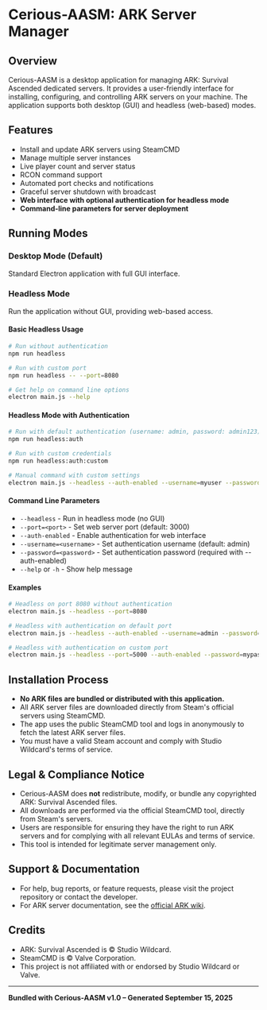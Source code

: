 # Cerious-AASM: ARK Server Manager

## Overview
Cerious-AASM is a desktop application for managing ARK: Survival Ascended dedicated servers. It provides a user-friendly interface for installing, configuring, and controlling ARK servers on your machine. The application supports both desktop (GUI) and headless (web-based) modes.

## Features
- Install and update ARK servers using SteamCMD
- Manage multiple server instances
- Live player count and server status
- RCON command support
- Automated port checks and notifications
- Graceful server shutdown with broadcast
- **Web interface with optional authentication for headless mode**
- **Command-line parameters for server deployment**

## Running Modes

### Desktop Mode (Default)
Standard Electron application with full GUI interface.

### Headless Mode
Run the application without GUI, providing web-based access.

#### Basic Headless Usage
```bash
# Run without authentication
npm run headless

# Run with custom port
npm run headless -- --port=8080

# Get help on command line options
electron main.js --help
```

#### Headless Mode with Authentication
```bash
# Run with default authentication (username: admin, password: admin123)
npm run headless:auth

# Run with custom credentials
npm run headless:auth:custom

# Manual command with custom settings
electron main.js --headless --auth-enabled --username=myuser --password=mypassword --port=3000
```

#### Command Line Parameters
- `--headless` - Run in headless mode (no GUI)
- `--port=<port>` - Set web server port (default: 3000)
- `--auth-enabled` - Enable authentication for web interface
- `--username=<username>` - Set authentication username (default: admin)
- `--password=<password>` - Set authentication password (required with --auth-enabled)
- `--help` or `-h` - Show help message

#### Examples
```bash
# Headless on port 8080 without authentication
electron main.js --headless --port=8080

# Headless with authentication on default port
electron main.js --headless --auth-enabled --username=admin --password=secret123

# Headless with authentication on custom port
electron main.js --headless --port=5000 --auth-enabled --password=mypassword
```

## Installation Process
- **No ARK files are bundled or distributed with this application.**
- All ARK server files are downloaded directly from Steam's official servers using SteamCMD.
- The app uses the public SteamCMD tool and logs in anonymously to fetch the latest ARK server files.
- You must have a valid Steam account and comply with Studio Wildcard's terms of service.

## Legal & Compliance Notice
- Cerious-AASM does **not** redistribute, modify, or bundle any copyrighted ARK: Survival Ascended files.
- All downloads are performed via the official SteamCMD tool, directly from Steam's servers.
- Users are responsible for ensuring they have the right to run ARK servers and for complying with all relevant EULAs and terms of service.
- This tool is intended for legitimate server management only.

## Support & Documentation
- For help, bug reports, or feature requests, please visit the project repository or contact the developer.
- For ARK server documentation, see the [official ARK wiki](https://ark.wiki.gg/).

## Credits
- ARK: Survival Ascended is © Studio Wildcard.
- SteamCMD is © Valve Corporation.
- This project is not affiliated with or endorsed by Studio Wildcard or Valve.

---
**Bundled with Cerious-AASM v1.0 – Generated September 15, 2025**